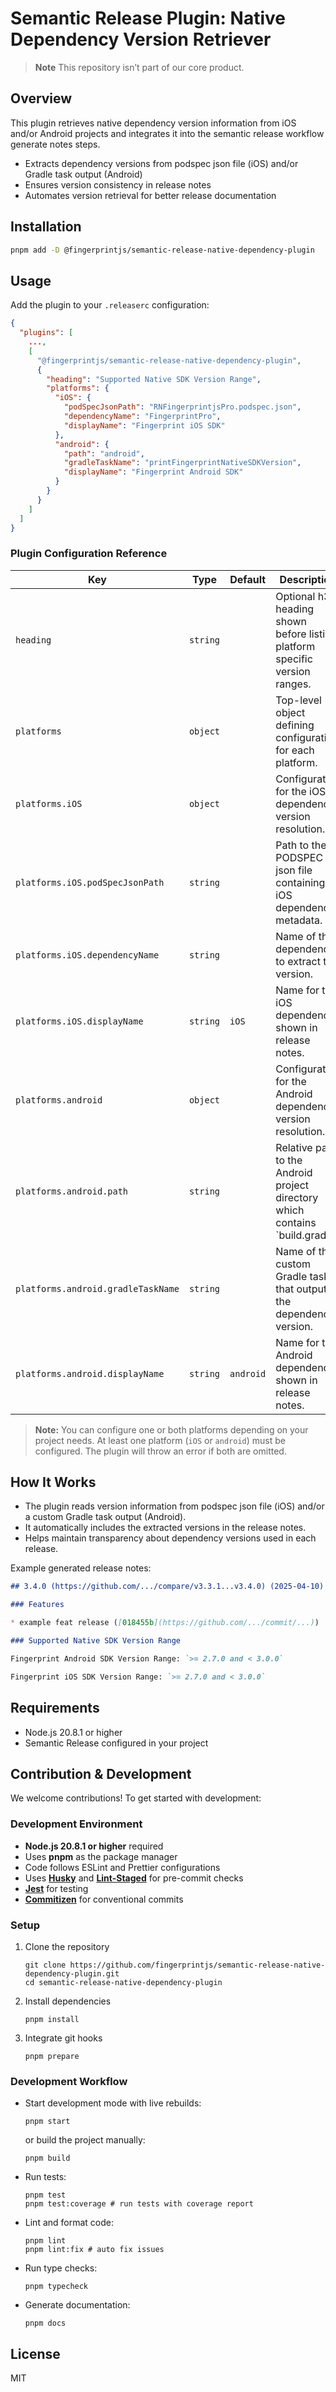 # Semantic Release Plugin: Native Dependency Version Retriever

> **Note**
> This repository isn’t part of our core product.

## Overview

This plugin retrieves native dependency version information from iOS and/or Android projects and integrates it into the semantic release workflow generate notes steps.

- Extracts dependency versions from podspec json file (iOS) and/or Gradle task output (Android)
- Ensures version consistency in release notes
- Automates version retrieval for better release documentation

## Installation

```sh
pnpm add -D @fingerprintjs/semantic-release-native-dependency-plugin
```

## Usage

Add the plugin to your `.releaserc` configuration:

```json
{
  "plugins": [
    ...,
    [
      "@fingerprintjs/semantic-release-native-dependency-plugin",
      {
        "heading": "Supported Native SDK Version Range",
        "platforms": {
          "iOS": {
            "podSpecJsonPath": "RNFingerprintjsPro.podspec.json",
            "dependencyName": "FingerprintPro",
            "displayName": "Fingerprint iOS SDK"
          },
          "android": {
            "path": "android",
            "gradleTaskName": "printFingerprintNativeSDKVersion",
            "displayName": "Fingerprint Android SDK"
          }
        }
      }
    ]
  ]
}
```

### Plugin Configuration Reference

| Key                                | Type     | Default   | Description                                                                  |
|------------------------------------|----------|-----------|------------------------------------------------------------------------------|
| `heading`                          | `string` |           | Optional h3 heading shown before listing platform specific version ranges.   |
| `platforms`                        | `object` |           | Top-level object defining configuration for each platform.                   |
| `platforms.iOS`                    | `object` |           | Configuration for the iOS dependency version resolution.                     |
| `platforms.iOS.podSpecJsonPath`    | `string` |           | Path to the PODSPEC json file containing iOS dependency metadata.            |
| `platforms.iOS.dependencyName`     | `string` |           | Name of the dependency to extract the version.                               |
| `platforms.iOS.displayName`        | `string` | `iOS`     | Name for the iOS dependency shown in release notes.                          |
| `platforms.android`                | `object` |           | Configuration for the Android dependency version resolution.                 |
| `platforms.android.path`           | `string` |           | Relative path to the Android project directory which contains `build.gradle. |
| `platforms.android.gradleTaskName` | `string` |           | Name of the custom Gradle task that outputs the dependency version.          |
| `platforms.android.displayName`    | `string` | `android` | Name for the Android dependency shown in release notes.                      |

> **Note:** You can configure one or both platforms depending on your project needs. At least one platform
> (`iOS` or `android`) must be configured. The plugin will throw an error if both are omitted.

## How It Works

- The plugin reads version information from podspec json file (iOS) and/or a custom Gradle task output (Android).
- It automatically includes the extracted versions in the release notes.
- Helps maintain transparency about dependency versions used in each release.

Example generated release notes:

```markdown
## 3.4.0 (https://github.com/.../compare/v3.3.1...v3.4.0) (2025-04-10)

### Features

* example feat release ([018455b](https://github.com/.../commit/...))

### Supported Native SDK Version Range

Fingerprint Android SDK Version Range: `>= 2.7.0 and < 3.0.0`

Fingerprint iOS SDK Version Range: `>= 2.7.0 and < 3.0.0`
```

## Requirements

- Node.js 20.8.1 or higher
- Semantic Release configured in your project

## Contribution & Development

We welcome contributions! To get started with development:

### Development Environment

- **Node.js 20.8.1 or higher** required
- Uses **pnpm** as the package manager
- Code follows ESLint and Prettier configurations
- Uses **[Husky][husky]** and **[Lint-Staged][lint-staged]** for pre-commit checks
- **[Jest][jest]** for testing
- **[Commitizen][commitizen]** for conventional commits


### Setup

1. Clone the repository
    ```shell
    git clone https://github.com/fingerprintjs/semantic-release-native-dependency-plugin.git
    cd semantic-release-native-dependency-plugin
    ```
2. Install dependencies
    ```shell
    pnpm install
    ```
3. Integrate git hooks
    ```shell
    pnpm prepare
    ```

### Development Workflow

- Start development mode with live rebuilds:
    ```shell
    pnpm start
    ```
    or build the project manually:
    ```shell
    pnpm build
    ```
- Run tests:
    ```shell
    pnpm test
    pnpm test:coverage # run tests with coverage report
    ```
- Lint and format code:
    ```shell
    pnpm lint
    pnpm lint:fix # auto fix issues
    ```
- Run type checks:
    ```shell
    pnpm typecheck
    ```
- Generate documentation:
    ```shell
    pnpm docs
    ```

## License

MIT

[husky]: https://typicode.github.io/husky
[lint-staged]: https://github.com/lint-staged/lint-staged
[jest]: https://jestjs.io
[commitizen]: https://commitizen-tools.github.io/commitizen

